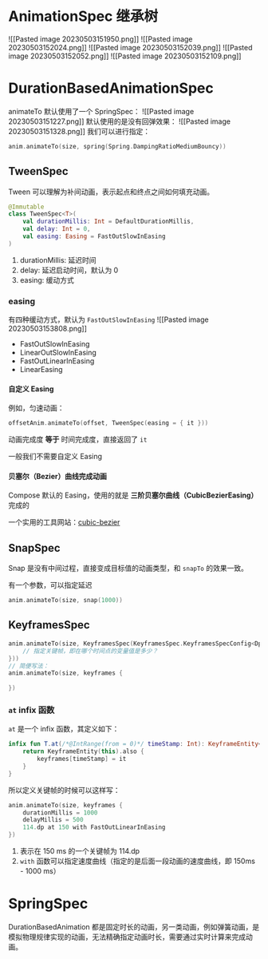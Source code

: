 # AnimationSpec 继承树
![[Pasted image 20230503151950.png]]
![[Pasted image 20230503152024.png]]
![[Pasted image 20230503152039.png]]
![[Pasted image 20230503152052.png]]
![[Pasted image 20230503152109.png]]
# DurationBasedAnimationSpec


animateTo 默认使用了一个 SpringSpec：
![[Pasted image 20230503151227.png]]
默认使用的是没有回弹效果：
![[Pasted image 20230503151328.png]]
我们可以进行指定：

```kotlin
anim.animateTo(size, spring(Spring.DampingRatioMediumBouncy))
```

## TweenSpec

Tween 可以理解为补间动画，表示起点和终点之间如何填充动画。

```kotlin
@Immutable  
class TweenSpec<T>(  
    val durationMillis: Int = DefaultDurationMillis,  
    val delay: Int = 0,  
    val easing: Easing = FastOutSlowInEasing  
)
```

1. durationMillis: 延迟时间
2. delay: 延迟启动时间，默认为 0
3. easing: 缓动方式

### easing

有四种缓动方式，默认为 `FastOutSlowInEasing`
![[Pasted image 20230503153808.png]]
- FastOutSlowInEasing
- LinearOutSlowInEasing
- FastOutLinearInEasing
- LinearEasing

#### 自定义 Easing

例如，匀速动画：

```kotlin
offsetAnim.animateTo(offset, TweenSpec(easing = { it }))
```

动画完成度 **等于** 时间完成度，直接返回了 `it`

一般我们不需要自定义 Easing

#### 贝塞尔（Bezier）曲线完成动画

Compose 默认的 Easing，使用的就是 **三阶贝塞尔曲线（CubicBezierEasing）** 完成的

一个实用的工具网站：[cubic-bezier](https://cubic-bezier.com/#.17,.67,.83,.67)

## SnapSpec

Snap 是没有中间过程，直接变成目标值的动画类型，和 `snapTo` 的效果一致。

有一个参数，可以指定延迟

```kotlin
anim.animateTo(size, snap(1000))
```

## KeyframesSpec


```kotlin
anim.animateTo(size, KeyframesSpec(KeyframesSpec.KeyframesSpecConfig<Dp>().apply {  
    // 指定关键帧，即在哪个时间点的变量值是多少？  
}))
// 简便写法：  
anim.animateTo(size, keyframes {  
  
})
```

### `at` infix 函数

`at` 是一个 infix 函数，其定义如下：

```kotlin
infix fun T.at(/*@IntRange(from = 0)*/ timeStamp: Int): KeyframeEntity<T> {  
    return KeyframeEntity(this).also {  
        keyframes[timeStamp] = it  
    }  
}
```

所以定义关键帧的时候可以这样写：

```kotlin  
anim.animateTo(size, keyframes {  
    durationMillis = 1000  
    delayMillis = 500  
    114.dp at 150 with FastOutLinearInEasing  
})
```

1. 表示在 150 ms 的一个关键帧为 114.dp
2. `with` 函数可以指定速度曲线（指定的是后面一段动画的速度曲线，即 150ms - 1000 ms）

# SpringSpec

DurationBasedAnimation 都是固定时长的动画，另一类动画，例如弹簧动画，是模拟物理规律实现的动画，无法精确指定动画时长，需要通过实时计算来完成动画。

